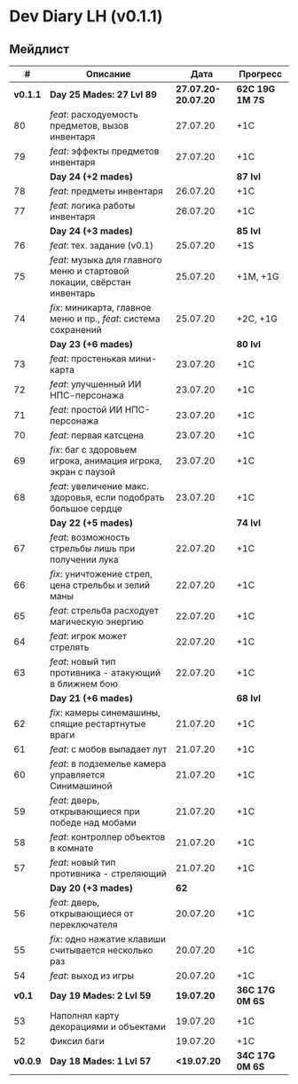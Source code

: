 # Dev Diary LH (v0.1.1)

## Мейдлист

|  #  | Описание | Дата | Прогресс |
| --- | -------- | ---- | -------- |
|**v0.1.1**|**Day 25 Mades: 27 Lvl 89**|**27.07.20-20.07.20**|**62С 19G 1M 7S**|
| 80 | *feat*: расходуемость предметов, вызов инвентаря | 27.07.20 | +1C |
| 79 | *feat*: эффекты предметов инвентаря | 27.07.20 | +1C |
|  | **Day 24 (+2 mades)** | | **87 lvl** |
| 78 | *feat*: предметы инвентаря | 26.07.20 | +1C |
| 77 | *feat*: логика работы инвентаря | 26.07.20 | +1C |
|  | **Day 24 (+3 mades)** | | **85 lvl** |
| 76 | *feat*: тех. задание (v0.1) | 25.07.20 | +1S |
| 75 | *feat*: музыка для главного меню и стартовой локации, свёрстан инвентарь | 25.07.20 | +1M, +1G |
| 74 | *fix*: миникарта, главное меню и пр., *feat*: система сохранений | 25.07.20 | +2C, +1G |
|  | **Day 23 (+6 mades)** | | **80 lvl** |
| 73 | *feat*: простенькая мини-карта | 23.07.20 | +1C |
| 72 | *feat*: улучшенный ИИ НПС-персонажа | 23.07.20 | +1C |
| 71 | *feat*: простой ИИ НПС-персонажа | 23.07.20 | +1C |
| 70 | *feat*: первая катсцена | 23.07.20 | +1C |
| 69 | *fix*: баг с здоровьем игрока, анимация игрока, экран с паузой | 23.07.20 | +1C |
| 68 | *feat*: увеличение макс. здоровья, если подобрать большое сердце | 23.07.20 | +1C |
|  | **Day 22 (+5 mades)** | | **74 lvl** |
| 67 | *feat*: возможность стрельбы лишь при получении лука | 22.07.20 | +1C |
| 66 | *fix*: уничтожение стрел, цена стрельбы и зелий маны | 22.07.20 | +1C |
| 65 | *feat*: стрельба расходует магическую энергию | 22.07.20 | +1C |
| 64 | *feat*: игрок может стрелять | 22.07.20 | +1C |
| 63 | *feat*: новый тип противника - атакующий в ближнем бою | 22.07.20 | +1C |
|  | **Day 21 (+6 mades)** | | **68 lvl** |
| 62 | *fix*: камеры синемашины, спящие рестартнутые враги | 21.07.20 | +1C |
| 61 | *feat*: с мобов выпадает лут | 21.07.20 | +1C |
| 60 | *feat*: в подземелье камера управляется Синимашиной | 21.07.20 | +1C |
| 59 | *feat*: дверь, открывающиеся при победе над мобами | 21.07.20 | +1C |
| 58 | *feat*: контроллер объектов в комнате | 21.07.20 | +1C |
| 57 | *feat*: новый тип противника - стреляющий | 21.07.20 | +1C |
|  | **Day 20 (+3 mades)** | **62** | |
| 56 | *feat*: дверь, открывающиеся от переключателя | 20.07.20 | +1C |
| 55 | *fix*: одно нажатие клавиши считывается несколько раз | 20.07.20 | +1C |
| 54 | *feat*: выход из игры | 20.07.20 | +1C |
|**v0.1**|**Day 19 Mades: 2 Lvl 59**|**19.07.20**|**36С 17G 0M 6S**|
| 53 | Наполнял карту декорациями и объектами | 19.07.20 | +1C |
| 52 | Фиксил баги | 19.07.20 | +1C |
|**v0.0.9**|**Day 18 Mades: 1 Lvl 57**|**<19.07.20**|**34С 17G 0M 6S**|

